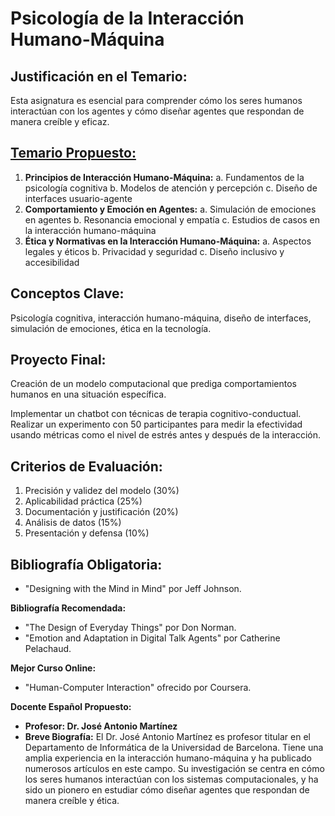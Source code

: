 # Psicología de la Interacción Humano-Máquina

## Justificación en el Temario:

Esta asignatura es esencial para comprender cómo los seres humanos interactúan con los agentes y cómo diseñar agentes que respondan de manera creíble y eficaz.

## [Temario Propuesto:](Psicologi%CC%81a%20de%20la%20Interaccio%CC%81n%20Humano-Ma%CC%81quina%20daab2ae4bd784961b267eef35aaae409/Temario%20Propuesto%20d19bb1d4f3674997a579e7edeae7d78c.md)

1. **Principios de Interacción Humano-Máquina:**
a. Fundamentos de la psicología cognitiva
b. Modelos de atención y percepción
c. Diseño de interfaces usuario-agente
2. **Comportamiento y Emoción en Agentes:**
a. Simulación de emociones en agentes
b. Resonancia emocional y empatía
c. Estudios de casos en la interacción humano-máquina
3. **Ética y Normativas en la Interacción Humano-Máquina:**
a. Aspectos legales y éticos
b. Privacidad y seguridad
c. Diseño inclusivo y accesibilidad

## Conceptos Clave:

Psicología cognitiva, interacción humano-máquina, diseño de interfaces, simulación de emociones, ética en la tecnología.

## Proyecto Final: 

Creación de un modelo computacional que prediga comportamientos humanos en una situación específica.

Implementar un chatbot con técnicas de terapia cognitivo-conductual. Realizar un experimento con 50 participantes para medir la efectividad usando métricas como el nivel de estrés antes y después de la interacción.

## Criterios de Evaluación:

1. Precisión y validez del modelo (30%)
2. Aplicabilidad práctica (25%)
3. Documentación y justificación (20%)
4. Análisis de datos (15%)
5. Presentación y defensa (10%)

## Bibliografía Obligatoria:

- "Designing with the Mind in Mind" por Jeff Johnson.

**Bibliografía Recomendada:**

- "The Design of Everyday Things" por Don Norman.
- "Emotion and Adaptation in Digital Talk Agents" por Catherine Pelachaud.

**Mejor Curso Online:**

- "Human-Computer Interaction" ofrecido por Coursera.

**Docente Español Propuesto:**

- **Profesor: Dr. José Antonio Martínez**
- **Breve Biografía:** El Dr. José Antonio Martínez es profesor titular en el Departamento de Informática de la Universidad de Barcelona. Tiene una amplia experiencia en la interacción humano-máquina y ha publicado numerosos artículos en este campo. Su investigación se centra en cómo los seres humanos interactúan con los sistemas computacionales, y ha sido un pionero en estudiar cómo diseñar agentes que respondan de manera creíble y ética.